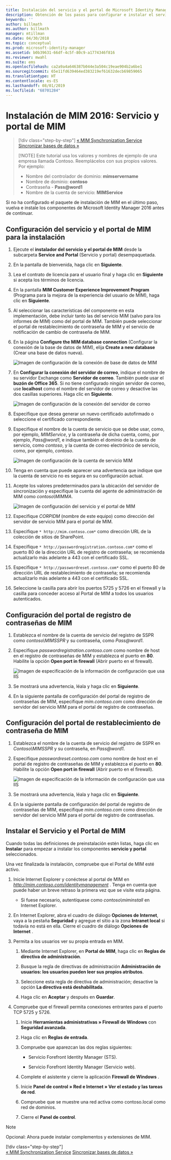 ```yaml
---
title: Instalación del servicio y el portal de Microsoft Identity Manager | Microsoft Docs
description: Obtención de los pasos para configurar e instalar el servicio y el portal de MIM de Microsoft Identity Manager 2016
keywords: ''
author: billmath
ms.author: billmath
manager: mtillman
ms.date: 04/30/2018
ms.topic: conceptual
ms.prod: microsoft-identity-manager
ms.assetid: b0b39631-66df-4c5f-80c9-a1774346f816
ms.reviewer: mwahl
ms.suite: ems
ms.openlocfilehash: ca2a9a4a646387b044e3a504c19eae904b2a6be1
ms.sourcegitcommit: 65e11fd639464ed383219ef61632decb69859065
ms.translationtype: HT
ms.contentlocale: es-ES
ms.lasthandoff: 08/01/2019
ms.locfileid: "68701284"
---
```

# <a name="install-mim-2016-mim-service-and-portal"></a>Instalación de MIM 2016: Servicio y portal de MIM

> [!div class="step-by-step"]
> [« MIM Synchronization Service](install-mim-sync.md)
> [Sincronizar bases de datos »](install-mim-sync-ad-service.md)
> 
> [!NOTE]
> Este tutorial usa los valores y nombres de ejemplo de una empresa llamada Contoso. Reemplácelos con sus propios valores. Por ejemplo:
> - Nombre del controlador de dominio: **mimservername**
> - Nombre de dominio: **contoso**
> - Contraseña - <strong>Pass@word1</strong>
> - Nombre de la cuenta de servicio: **MIMService**

Si no ha configurado el paquete de instalación de MIM en el último paso, vuelva e instale los componentes de Microsoft Identity Manager 2016 antes de continuar.


## <a name="configure-mim-service-and-portal-for-installation"></a>Configuración del servicio y el portal de MIM para la instalación

1. Ejecute el **instalador del servicio y el portal de MIM** desde la subcarpeta **Service and Portal** (Servicio y portal) desempaquetada.

2. En la pantalla de bienvenida, haga clic en **Siguiente**.

3. Lea el contrato de licencia para el usuario final y haga clic en **Siguiente** si acepta los términos de licencia.

4. En la pantalla **MIM Customer Experience Improvement Program** (Programa para la mejora de la experiencia del usuario de MIM), haga clic en **Siguiente**.

5. Al seleccionar las características del componente en esta implementación, debe incluir tanto las del servicio MIM (salvo para los informes de MIM) como del portal de MIM. También puede seleccionar el portal de restablecimiento de contraseña de MIM y el servicio de notificación de cambio de contraseña de MIM.

6. En la página **Configure the MIM database connection** (Configurar la conexión de la base de datos de MIM), elija **Create a new database** (Crear una base de datos nueva).

    ![Imagen de configuración de la conexión de base de datos de MIM](media/install-mim-service-portal/MIM_Install10.png)

7. En **Configurar la conexión del servidor de correo**, indique el nombre de su servidor Exchange como **Servidor de correo**. También puede usar el **buzón de Office 365**. Si no tiene configurado ningún servidor de correo, use **localhost** como el nombre del servidor de correo y desactive las dos casillas superiores. Haga clic en **Siguiente**.

    ![Imagen de configuración de la conexión del servidor de correo](media/install-mim-service-portal/MIM_Install11.png)

8. Especifique que desea generar un nuevo certificado autofirmado o seleccione el certificado correspondiente.

9. Especifique el nombre de la cuenta de servicio que se debe usar, como, por ejemplo, *MIMService*, y la contraseña de dicha cuenta, como, por ejemplo, <em>Pass@word1</em>, e indique también el dominio de la cuenta de servicio, como *contoso*, y la cuenta de correo electrónico de servicio, como, por ejemplo, *contoso*.

    ![Imagen de configuración de la cuenta de servicio MIM](media/install-mim-service-portal/MIM_Install12.png)

10. Tenga en cuenta que puede aparecer una advertencia que indique que la cuenta de servicio no es segura en su configuración actual.

11. Acepte los valores predeterminados para la ubicación del servidor de sincronización y especifique la cuenta del agente de administración de MIM como *contoso\MIMMA*.

    ![Imagen de configuración del servicio y el portal de MIM](media/install-mim-service-portal/MIM_Install13.png)

12. Especifique *CORPIDM* (nombre de este equipo) como dirección del servidor de servicio MIM para el portal de MIM.

13. Especifique `* http://mim.contoso.com*` como dirección URL de la colección de sitios de SharePoint.

14. Especifique `* http://passwordregistration.contoso.com*` como el puerto 80 de la dirección URL de registro de contraseña; se recomienda actualizarlo más adelante a 443 con el certificado SSL.

15. Especifique `* http://passwordreset.contoso.com*` como el puerto 80 de dirección URL de restablecimiento de contraseña; se recomienda actualizarlo más adelante a 443 con el certificado SSL.

16. Seleccione la casilla para abrir los puertos 5725 y 5726 en el firewall y la casilla para conceder acceso al Portal de MIM a todos los usuarios autenticados.

## <a name="configure-mim-password-registration-portal"></a>Configuración del portal de registro de contraseñas de MIM

1. Establezca el nombre de la cuenta de servicio del registro de SSPR como *contoso\MIMSSPR* y su contraseña, como <em>Pass@word1</em>.

2. Especifique *passwordregistration.contoso.com* como nombre de host en el registro de contraseñas de MIM y establezca el puerto en **80**. Habilite la opción **Open port in firewall** (Abrir puerto en el firewall).

   ![Imagen de especificación de la información de configuración que usa IIS](media/install-mim-service-portal/MIM_Install14.png)

3. Se mostrará una advertencia, léala y haga clic en **Siguiente**.

4. En la siguiente pantalla de configuración del portal de registro de contraseñas de MIM, especifique *mim.contoso.com* como dirección de servidor del servicio MIM para el portal de registro de contraseñas.

## <a name="configure-mim-password-reset-portal"></a>Configuración del portal de restablecimiento de contraseña de MIM

1. Establezca el nombre de la cuenta de servicio del registro de SSPR en *Contoso\MIMSSPR* y su contraseña, en <em>Pass@word1</em>.

2. Especifique *passwordreset.contoso.com* como nombre de host en el portal de registro de contraseñas de MIM y establezca el puerto en **80**. Habilite la opción **Open port in firewall** (Abrir puerto en el firewall).

   ![Imagen de especificación de la información de configuración que usa IIS](media/install-mim-service-portal/MIM_Install15.png)

3. Se mostrará una advertencia, léala y haga clic en **Siguiente**.

4. En la siguiente pantalla de configuración del portal de registro de contraseñas de MIM, especifique *mim.contoso.com* como dirección de servidor del servicio MIM para el portal de registro de contraseñas.

## <a name="install-mim-service-and-portal"></a>Instalar el Servicio y el Portal de MIM

Cuando todas las definiciones de preinstalación estén listas, haga clic en **Instalar** para empezar a instalar los componentes **servicio y portal** seleccionados.

Una vez finalizada la instalación, compruebe que el Portal de MIM esté activo.

1. Inicie Internet Explorer y conéctese al portal de MIM en *http://mim.contoso.com/identitymanagement* . Tenga en cuenta que puede haber un breve retraso la primera vez que se visite esta página.

    - Si fuese necesario, autentíquese como *contoso\miminstall* en Internet Explorer.

2. En Internet Explorer, abra el cuadro de diálogo **Opciones de Internet**, vaya a la pestaña **Seguridad** y agregue el sitio a la zona **Intranet local** si todavía no está en ella.  Cierre el cuadro de diálogo **Opciones de Internet** .

3. Permita a los usuarios ver su propia entrada en MIM.

    1.  Mediante Internet Explorer, en **Portal de MIM**, haga clic en **Reglas de directiva de administración**.

    2.  Busque la regla de directivas de administración **Administración de usuarios: los usuarios pueden leer sus propios atributos**.

    3.  Seleccione esta regla de directiva de administración; desactive la opción **La directiva está deshabilitada**.

    4.  Haga clic en **Aceptar** y después en **Guardar**.

4.  Compruebe que el firewall permita conexiones entrantes para el puerto TCP 5725 y 5726.

    1.  Inicie **Herramientas administrativas » Firewall de Windows** con **Seguridad avanzada**.

    2.  Haga clic en **Reglas de entrada**.

    3.  Compruebe que aparezcan las dos reglas siguientes:

        -   Servicio Forefront Identity Manager (STS).

        -   Servicio Forefront Identity Manager (Servicio web).

    4.  Complete el asistente y cierre la aplicación **Firewall de Windows** .

    5.  Inicie **Panel de control » Red e Internet » Ver el estado y las tareas de red**.

    6.  Compruebe que se muestre una red activa como contoso.local como red de dominios.

    7.  Cierre el **Panel de control**.

> [!NOTE]
> Opcional: Ahora puede instalar complementos y extensiones de MIM.
> 
> [!div class="step-by-step"]  
> [« MIM Synchronization Service](install-mim-sync.md)
> [Sincronizar bases de datos »](install-mim-sync-ad-service.md)
